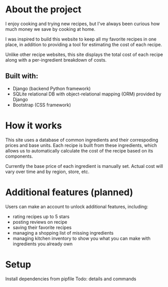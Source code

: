 # About the project
I enjoy cooking and trying new recipes, but I've always been curious how much money we save by cooking at home.

I was inspired to build this website to keep all my favorite recipes in one place, in addition to providing a tool for estimating the cost of each recipe.

Unlike other recipe websites, this site displays the total cost of each recipe along with a per-ingredient breakdown of costs.

## Built with:
* Django (backend Python framework)
* SQLite relational DB with object-relational mapping (ORM) provided by Django
* Bootstrap (CSS framework)

# How it works
This site uses a database of common ingredients and their correspoding prices and base units. Each recipe is built from these ingredients, which allows us to automatically calculate the cost of the recipe based on its components.

Currently the base price of each ingredient is manually set. Actual cost will vary over time and by region, store, etc.

# Additional features (planned)
Users can make an account to unlock additional features, including:
* rating recipes up to 5 stars
* posting reviews on recipe
* saving their favorite recipes
* managing a shopping list of missing ingredients
* managing kitchen inventory to show you what you can make with ingredients you already own


# Setup
Install dependencies from pipfile
Todo: details and commands


